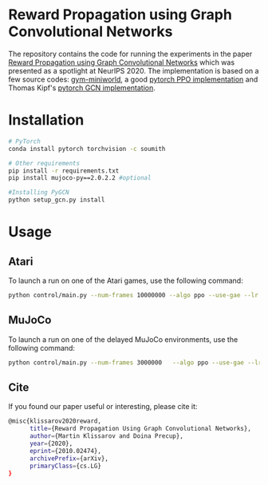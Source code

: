 # Reward Propagation using Graph Convolutional Networks
The repository contains the code for running the experiments in the paper [Reward Propagation using Graph Convolutional Networks](https://arxiv.org/abs/2010.02474) which was presented as a spotlight at NeurIPS 2020. The implementation is based on a few source codes: [gym-miniworld](https://github.com/maximecb/gym-miniworld), a good [pytorch PPO implementation](https://github.com/ikostrikov/pytorch-a2c-ppo-acktr-gail) and Thomas Kipf's [pytorch GCN implementation](https://github.com/tkipf/pygcn).

# Installation

```bash
# PyTorch
conda install pytorch torchvision -c soumith

# Other requirements
pip install -r requirements.txt
pip install mujoco-py==2.0.2.2 #optional

#Installing PyGCN
python setup_gcn.py install
```

# Usage

## Atari

To launch a run on one of the Atari games, use the following command:
```bash
python control/main.py --num-frames 10000000 --algo ppo --use-gae --lr 2.5e-4 --clip-param 0.1 --value-loss-coef 0.5 --num-processes 8 --num-steps 128 --num-mini-batch 4  --gcn_alpha 0.9  --log-interval 1 --env-name ZaxxonNoFrameskip-v4 --seed 0 --entropy-coef 0.01  --use-logger --folder results
```


## MuJoCo

To launch a run on one of the delayed MuJoCo environments, use the following command:
```bash
python control/main.py --num-frames 3000000   --algo ppo --use-gae --lr 3e-4 --clip-param 0.1 --value-loss-coef 0.5 --num-processes 1 --ppo-epoch 10 --num-steps 2048 --num-mini-batch 32 --gcn_alpha 0.6 --log-interval 1 --env-name Walker2d-v2 --seed 0 --entropy-coef 0.0  --use-logger --folder results --reward_freq 20
```

## Cite

If you found our paper useful or interesting, please cite it:

```bash
@misc{klissarov2020reward,
      title={Reward Propagation Using Graph Convolutional Networks}, 
      author={Martin Klissarov and Doina Precup},
      year={2020},
      eprint={2010.02474},
      archivePrefix={arXiv},
      primaryClass={cs.LG}
}
```